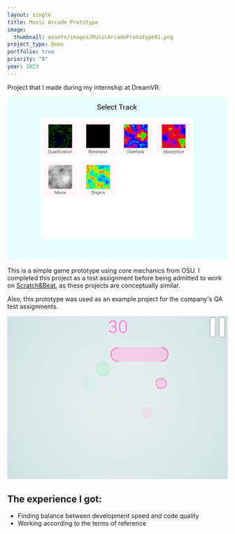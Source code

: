 ```yaml
---
layout: single
title: Music Arcade Prototype
image:
  thumbnail: assets/images/MusicArcadePrototype01.png
project_type: Demo
portfolio: true
priority: "0"
year: 2023
---
```

Project that I made during my internship at DreamVR.

![MusicArcade](/assets/images/MusicArcadePrototype01.png)

This is a simple game prototype using core mechanics from OSU.  I completed this project as a test assignment before being admitted to work on [Scratch&Beat](/portfolio/Scratch&Beat/), as these projects are conceptually similar. 

Also, this prototype was used as an example project for the company's QA test assignments.

![MusicArcade](/assets/images/MusicArcadePrototype02.png)

## The experience I got:
- Finding balance between development speed and code quality
- Working according to the terms of reference